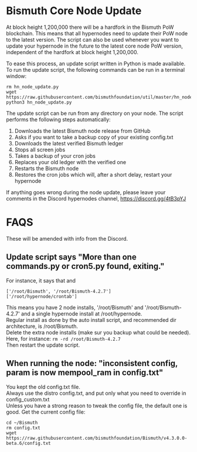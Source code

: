 # Bismuth Core Node Update

At block height 1,200,000 there will be a hardfork in the Bismuth PoW blockchain. This means that all hypernodes need to update their PoW node to the latest version. The script can also be used whenever you want to update your hypernode in the future to the latest core node PoW version, independent of the hardfork at block height 1,200,000.

To ease this process, an update script written in Python is made available. To run the update script, the following commands can be run in a terminal window:

```
rm hn_node_update.py
wget https://raw.githubusercontent.com/bismuthfoundation/util/master/hn_node_update.py
python3 hn_node_update.py
```

The update script can be run from any directory on your node. The script performs the following steps automatically:

1. Downloads the latest Bismuth node release from GitHub  
2. Asks if you want to take a backup copy of your existing config.txt  
3. Downloads the latest verified Bismuth ledger  
4. Stops all screen jobs
5. Takes a backup of your cron jobs  
6. Replaces your old ledger with the verified one  
7. Restarts the Bismuth node  
8. Restores the cron jobs which will, after a short delay, restart your hypernode  

If anything goes wrong during the node update, please leave your comments in the Discord hypernodes channel, https://discord.gg/4tB3pYJ

# FAQS

These will be amended with info from the Discord.

## Update script says "More than one commands.py or cron5.py found, exiting."
For instance, it says that and 
```
['/root/Bismuth', '/root/Bismuth-4.2.7']
['/root/hypernode/crontab']
```
This means you have 2 node installs, '/root/Bismuth' and '/root/Bismuth-4.2.7' and a single hypernode install at /root/hypernode.  
Regular install as done by the auto install script, and recommended dir architecture, is /root/Bismuth.  
Delete the extra node installs (make sur you backup what could be needed).  
Here, for instance: `rm -rd /root/Bismuth-4.2.7`  
Then restart the update script.

## When running the node: "inconsistent config, param is now mempool_ram in config.txt"

You kept the old config.txt file.  
Always use the distro config.txt, and put only what you need to override in config_custom.txt  
Unless you have a strong reason to tweak the config file, the default one is good.
Get the current config file:
```
cd ~/Bismuth
rm config.txt
wget https://raw.githubusercontent.com/bismuthfoundation/Bismuth/v4.3.0.0-beta.6/config.txt
```
